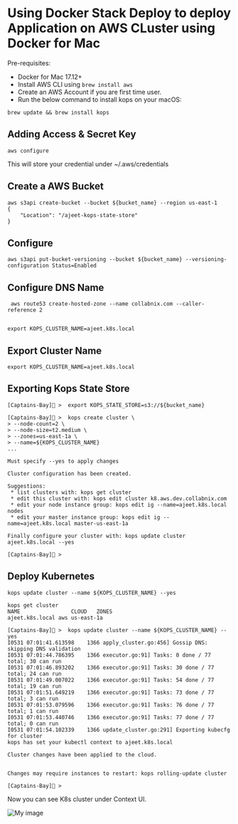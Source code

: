 
# Using Docker Stack Deploy to deploy Application on AWS CLuster using Docker for Mac

Pre-requisites:

- Docker for Mac 17.12+
- Install AWS CLI using ```brew install aws```
- Create an AWS Account if you are first time user.
- Run the below command to install kops on your macOS:

```
brew update && brew install kops
```

## Adding Access & Secret Key 


```
aws configure
```

This will store your credential under ~/.aws/credentials




## Create a AWS Bucket
```
aws s3api create-bucket --bucket ${bucket_name} --region us-east-1
{
    "Location": "/ajeet-kops-state-store"
}
```

## Configure

```
aws s3api put-bucket-versioning --bucket ${bucket_name} --versioning-configuration Status=Enabled
```


## Configure DNS Name

```
 aws route53 create-hosted-zone --name collabnix.com --caller-reference 2
 
```

```
export KOPS_CLUSTER_NAME=ajeet.k8s.local
```

## Export Cluster Name


```
export KOPS_CLUSTER_NAME=ajeet.k8s.local
```

## Exporting Kops State Store

```
[Captains-Bay]🚩 >  export KOPS_STATE_STORE=s3://${bucket_name}
```



```
[Captains-Bay]🚩 >  kops create cluster \
> --node-count=2 \
> --node-size=t2.medium \
> --zones=us-east-1a \
> --name=${KOPS_CLUSTER_NAME}
...

Must specify --yes to apply changes

Cluster configuration has been created.

Suggestions:
 * list clusters with: kops get cluster
 * edit this cluster with: kops edit cluster k8.aws.dev.collabnix.com
 * edit your node instance group: kops edit ig --name=ajeet.k8s.local nodes
 * edit your master instance group: kops edit ig --name=ajeet.k8s.local master-us-east-1a

Finally configure your cluster with: kops update cluster ajeet.k8s.local --yes

[Captains-Bay]🚩 >
```

## Deploy Kubernetes

```
kops update cluster --name ${KOPS_CLUSTER_NAME} --yes
```


```
kops get cluster
NAME				CLOUD	ZONES
ajeet.k8s.local	aws	us-east-1a

```


```
[Captains-Bay]🚩 >  kops update cluster --name ${KOPS_CLUSTER_NAME} --yes
I0531 07:01:41.613598    1366 apply_cluster.go:456] Gossip DNS: skipping DNS validation
I0531 07:01:44.786395    1366 executor.go:91] Tasks: 0 done / 77 total; 30 can run
I0531 07:01:46.893202    1366 executor.go:91] Tasks: 30 done / 77 total; 24 can run
I0531 07:01:49.007022    1366 executor.go:91] Tasks: 54 done / 77 total; 19 can run
I0531 07:01:51.649219    1366 executor.go:91] Tasks: 73 done / 77 total; 3 can run
I0531 07:01:53.079596    1366 executor.go:91] Tasks: 76 done / 77 total; 1 can run
I0531 07:01:53.440746    1366 executor.go:91] Tasks: 77 done / 77 total; 0 can run
I0531 07:01:54.102339    1366 update_cluster.go:291] Exporting kubecfg for cluster
kops has set your kubectl context to ajeet.k8s.local

Cluster changes have been applied to the cloud.


Changes may require instances to restart: kops rolling-update cluster

[Captains-Bay]🚩 >
```

Now you can see K8s cluster under Context UI.

![My image](https://github.com/ajeetraina/docker101/blob/master/for-mac/aws/context-aws.png)



